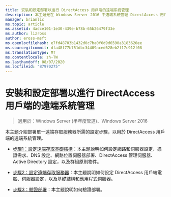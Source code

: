 ```yaml
---
title: 安裝和設定部署以進行 DirectAccess 用戶端的遠端系統管理
description: 本主題是在 Windows Server 2016 中遠端系統管理 DirectAccess 用戶端指南的一部分。
manager: brianlic
ms.topic: article
ms.assetid: 4adce101-1e30-439e-b78b-65b26479f33e
ms.author: lizross
author: eross-msft
ms.openlocfilehash: e7fd48703b1432d0c7ba0f6d9d6590a3183620ee
ms.sourcegitcommit: dfa48f77b751dbc34409aced628eb2f17c912f08
ms.translationtype: MT
ms.contentlocale: zh-TW
ms.lasthandoff: 08/07/2020
ms.locfileid: "87970275"
---
```

# <a name="install-and-configure-deployment-for-remote-management-of-directaccess-clients"></a>安裝和設定部署以進行 DirectAccess 用戶端的遠端系統管理

>適用於：Windows Server (半年度管道)、Windows Server 2016

本主題介紹部署單一遠端存取服務器所需的設定步驟，以用於 DirectAccess 用戶端的遠端系統管理。

-   [步驟1：設定遠端存取基礎結構](Step-1-Configure-the-Remote-Access-Infrastructure.md)：本主題說明如何設定網路和伺服器設定、憑證需求、DNS 設定、網路位置伺服器部署、DirectAccess 管理伺服器、Active Directory 設定，以及群組原則物件。

-   [步驟2：設定遠端存取服務器](Step-2-Configure-the-Remote-Access-Server.md)：本主題說明如何設定 DirectAccess 用戶端電腦、伺服器設定，以及基礎結構和應用程式伺服器。

-   [步驟3：驗證部署](Step-3-Verify-the-Deployment_2.md)：本主題說明如何驗證部署。




